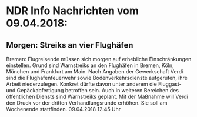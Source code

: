 # NDR Info Nachrichten vom 09.04.2018:


## Morgen: Streiks an vier Flughäfen
Bremen: Flugreisende müssen sich morgen auf erhebliche Einschränkungen einstellen. Grund sind Warnstreiks an den Flughäfen in Bremen, Köln, München und Frankfurt am Main. Nach Angaben der Gewerkschaft Verdi sind die Flughafenfeuerwehr sowie Bodenverkehrsdienste aufgerufen, ihre Arbeit niederzulegen. Konkret dürfte davon unter anderem die Fluggast- und Gepäckabfertigung betroffen sein. Auch in weiteren Bereichen des öffentlichen Diensts sind Warnstreiks geplant. Mit der Maßnahme will Verdi den Druck vor der dritten Verhandlungsrunde erhöhen. Sie soll am Wochenende stattfinden. 09.04.2018 12:45 Uhr 
